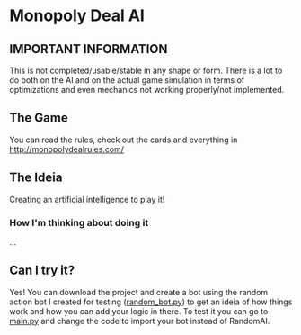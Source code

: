 # Monopoly Deal AI

## IMPORTANT INFORMATION
This is not completed/usable/stable in any shape or form. There is a lot to do both on the AI and on the actual game simulation in terms of optimizations and even mechanics not working properly/not implemented.

## The Game
You can read the rules, check out the cards and everything in http://monopolydealrules.com/

## The Ideia
Creating an artificial intelligence to play it!

### How I'm thinking about doing it
...

## Can I try it?
Yes! You can download the project and create a bot using the random action bot I created for testing ([random_bot.py](https://github.com/lucaspellegrinelli/monopoly-deal-ai/blob/master/monopoly/bots/random_ai.py)) to get an ideia of how things work and how you can add your logic in there. To test it you can go to [main.py](https://github.com/lucaspellegrinelli/monopoly-deal-ai/blob/master/main.py) and change the code to import your bot instead of RandomAI.

